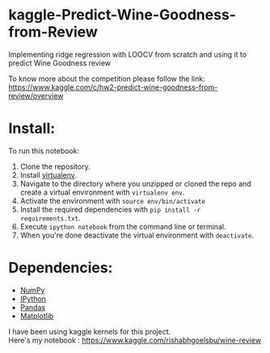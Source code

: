 # kaggle-Predict-Wine-Goodness-from-Review
Implementing ridge regression with LOOCV from scratch and using it to predict Wine Goodness review

To know more about the competition please follow the link: 
https://www.kaggle.com/c/hw2-predict-wine-goodness-from-review/overview

# Install:
To run this notebook:

1. Clone the repository.
2. Install [virtualenv](http://virtualenv.readthedocs.org/en/latest/installation.html).
3. Navigate to the directory where you unzipped or cloned the repo and create a virtual environment with `virtualenv env`.
4. Activate the environment with `source env/bin/activate`
5. Install the required dependencies with `pip install -r requirements.txt`.
6. Execute `ipython notebook` from the command line or terminal.
7. When you're done deactivate the virtual environment with `deactivate`.


# Dependencies:
* [NumPy](http://www.numpy.org/)
* [IPython](http://ipython.org/)
* [Pandas](http://pandas.pydata.org/)
* [Matplotlib](http://matplotlib.org/)

I have been using kaggle kernels for this project. <br>
Here's my notebook : https://www.kaggle.com/rishabhgoelsbu/wine-review
